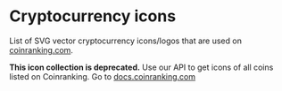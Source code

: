Cryptocurrency icons
====================

List of SVG vector cryptocurrency icons/logos that are used on [coinranking.com](https://coinranking.com "coinranking.com").

**This icon collection is deprecated.** 
Use our API to get icons of all coins listed on Coinranking. Go to [docs.coinranking.com](https://docs.coinranking.com "Coinranking API documentation")
